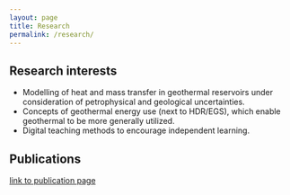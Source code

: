 ```yaml
---
layout: page  
title: Research  
permalink: /research/  
---  
```

## Research interests  

* Modelling of heat and mass transfer in geothermal reservoirs under consideration of petrophysical and geological uncertainties.   
* Concepts of geothermal energy use (next to HDR/EGS), which enable geothermal to be more generally utilized.  
* Digital teaching methods to encourage independent learning.  

## Publications  
[link to publication page](https://www.eonerc.rwth-aachen.de/gge/people/jan_niederau)
